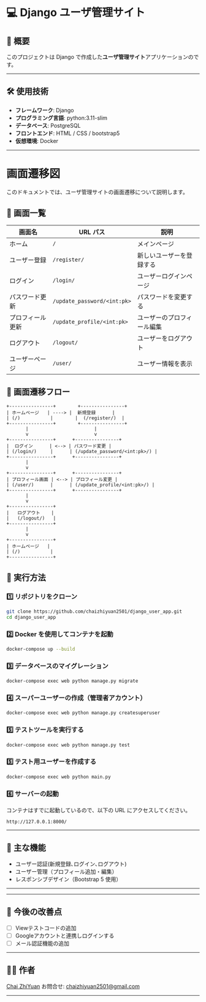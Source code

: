 # 💻 Django ユーザ管理サイト

## 📄 概要
このプロジェクトは Django で作成した**ユーザ管理サイト**アプリケーションのです。

---

## 🛠️ 使用技術
- **フレームワーク**: Django
- **プログラミング言語**: python:3.11-slim
- **データベース**: PostgreSQL
- **フロントエンド**: HTML / CSS / bootstrap5
- **仮想環境**: Docker

---

# 画面遷移図

このドキュメントでは、ユーザ管理サイトの画面遷移について説明します。

## 🎯 画面一覧
| 画面名             | URL パス           | 説明                           |
|-----------------|-----------------|--------------------------|
| ホーム          | `/`             | メインページ               |
| ユーザー登録    | `/register/`    | 新しいユーザーを登録する     |
| ログイン        | `/login/`       | ユーザーログインページ       |
| パスワード更新  | `/update_password/<int:pk>` | パスワードを変更する |
| プロフィール更新 | `/update_profile/<int:pk>` | ユーザーのプロフィール編集 |
| ログアウト      | `/logout/`      | ユーザーをログアウト         |
| ユーザーページ  | `/user/`        | ユーザー情報を表示         |

## 🔗 画面遷移フロー
```
+----------------+        +----------------+
| ホームページ   | ----> |  新規登録      |
| (/)           |        |  (/register/)  |
+----------------+        +----------------+
       |                        |
       v                        v
+----------------+      +----------------+
|  ログイン      | <--> | パスワード変更 |
| (/login/)     |      | (/update_password/<int:pk>/) |
+----------------+      +----------------+
       |
       v
+----------------+      +----------------+
| プロフィール画面 | <--> | プロフィール変更 |
| (/user/)      |      | (/update_profile/<int:pk>/) |
+----------------+      +----------------+
       |
       v
+----------------+
|   ログアウト    |
|   (/logout/)   |
+----------------+
       |
       v
+----------------+
| ホームページ   |
| (/)           |
+----------------+
```


## 🚀 実行方法

### 1️⃣ **リポジトリをクローン**
```bash
git clone https://github.com/chaizhiyuan2501/django_user_app.git
cd django_user_app
```

### 2️⃣ **Docker を使用してコンテナを起動**
```bash
docker-compose up --build
```

### 3️⃣ **データベースのマイグレーション**
```bash
docker-compose exec web python manage.py migrate
```

### 4️⃣ **スーパーユーザーの作成（管理者アカウント）**
```bash
docker-compose exec web python manage.py createsuperuser
```

### 5️⃣ **テストツールを実行する**
```bash
docker-compose exec web python manage.py test
```
### 5️⃣ **テスト用ユーザーを作成する**
```bash
docker-compose exec web python main.py
```

### 6️⃣ **サーバーの起動**
コンテナはすでに起動しているので、以下の URL にアクセスしてください。
```
http://127.0.0.1:8000/
```

---

## 🎯 主な機能
- ユーザー認証(新規登録､ログイン､ログアウト)
- ユーザー管理（プロフィール追加・編集）
- レスポンシブデザイン（Bootstrap 5 使用）

---


---

## 📑 今後の改善点
- [ ] Viewテストコードの追加
- [ ] Googleアカウントと連携しログインする
- [ ] メール認証機能の追加

---

## 👨‍💻 作者
[Chai ZhiYuan](https://github.com/chaizhiyuan2501)
お問合せ: chaizhiyuan2501@gmail.com

---